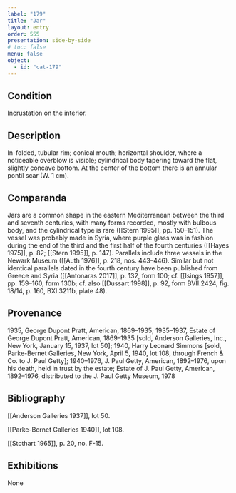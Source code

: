 ```yaml
---
label: "179"
title: "Jar"
layout: entry
order: 555
presentation: side-by-side
# toc: false
menu: false
object:
  - id: "cat-179"
---
```


## Condition

Incrustation on the interior.

## Description

In-folded, tubular rim; conical mouth; horizontal shoulder, where a noticeable overblow is visible; cylindrical body tapering toward the flat, slightly concave bottom. At the center of the bottom there is an annular pontil scar (W. 1 cm).

## Comparanda

Jars are a common shape in the eastern Mediterranean between the third and seventh centuries, with many forms recorded, mostly with bulbous body, and the cylindrical type is rare ([[Stern 1995]], pp. 150–151). The vessel was probably made in Syria, where purple glass was in fashion during the end of the third and the first half of the fourth centuries ([[Hayes 1975]], p. 82; [[Stern 1995]], p. 147). Parallels include three vessels in the Newark Museum ([[Auth 1976]], p. 218, nos. 443–446). Similar but not identical parallels dated in the fourth century have been published from Greece and Syria ([[Antonaras 2017]], p. 132, form 100; cf. [[Isings 1957]], pp. 159–160, form 130b; cf. also [[Dussart 1998]], p. 92, form ΒVIΙ.2424, fig. 18/14, p. 160, BXI.3211b, plate 48).

## Provenance

1935, George Dupont Pratt, American, 1869–1935; 1935–1937, Estate of George Dupont Pratt, American, 1869–1935 \[sold, Anderson Galleries, Inc., New York, January 15, 1937, lot 50\]; 1940, Harry Leonard Simmons \[sold, Parke-Bernet Galleries, New York, April 5, 1940, lot 108, through French & Co. to J. Paul Getty\]; 1940–1976, J. Paul Getty, American, 1892–1976, upon his death, held in trust by the estate; Estate of J. Paul Getty, American, 1892–1976, distributed to the J. Paul Getty Museum, 1978

## Bibliography

[[Anderson Galleries 1937]], lot 50.

[[Parke-Bernet Galleries 1940]], lot 108.

[[Stothart 1965]], p. 20, no. F-15.

## Exhibitions

None
